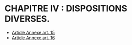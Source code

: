 # CHAPITRE IV : DISPOSITIONS DIVERSES.

- [Article Annexe art. 15](article-annexe-art-15.md)
- [Article Annexe art. 16](article-annexe-art-16.md)
